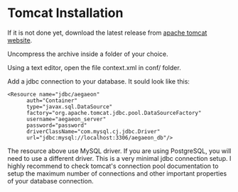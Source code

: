 # Tomcat Installation

If it is not done yet, download the latest release from [apache tomcat website](https://tomcat.apache.org/).

Uncompress the archive inside a folder of your choice.

Using a text editor, open the file context.xml in conf/ folder.

Add a jdbc connection to your database. It sould look like this:

    <Resource name="jdbc/aegaeon"
          auth="Container"
          type="javax.sql.DataSource"
          factory="org.apache.tomcat.jdbc.pool.DataSourceFactory"
          username="aegaeon_server"
          password="password"
          driverClassName="com.mysql.cj.jdbc.Driver"
          url="jdbc:mysql://localhost:3306/aegaeon_db"/>

<p class="alert alert-info">
    The resource above use MySQL driver. If you are using PostgreSQL, you will need to use a different driver. This is a very minimal
    jdbc connection setup. I highly recommend to check tomcat's connection pool documentation to setup the maximum number of connections
    and other important properties of your database connection.
</p>